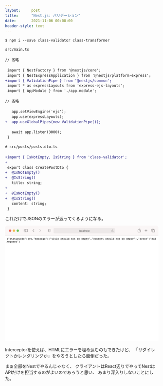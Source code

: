 ```yaml
---
layout:     post
title:      "Nest.js: バリデーション"
date:       2021-11-06 00:00:00
header-style: text
---
```

```
$ npm i --save class-validator class-transformer
```

```diff
src/main.ts

// 省略

 import { NestFactory } from '@nestjs/core';
 import { NestExpressApplication } from '@nestjs/platform-express';
+import { ValidationPipe } from '@nestjs/common';
 import * as expressLayouts from 'express-ejs-layouts';
 import { AppModule } from './app.module';
 
// 省略
 
   app.setViewEngine('ejs');
   app.use(expressLayouts);
+  app.useGlobalPipes(new ValidationPipe());
 
   await app.listen(3000);
 }
```

```diff
# src/posts/posts.dto.ts

+import { IsNotEmpty, IsString } from 'class-validator';
+
 export class CreatePostDto {
+  @IsNotEmpty()
+  @IsString()
   title: string;
+
+  @IsNotEmpty()
+  @IsString()
   content: string;
 }
```

これだけでJSONのエラーが返ってくるようになる。

![](/img/in-post/20211106170933.png)

Interceptorを使えば、HTMLにエラーを埋め込むのもできたけど、
「リダイレクトかレンダリングか」をやろうとしたら面倒だった。

まぁ全部をNestでやるんじゃなく、
クライアントはReact辺りでやってNestはAPIだけを担当するのがよいのであろうと思い、
あまり深入りしないことにした。
